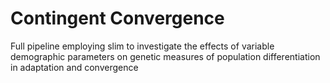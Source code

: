 # Contingent Convergence 
Full pipeline employing slim to investigate the effects of variable demographic parameters on genetic measures of population differentiation in adaptation and convergence
